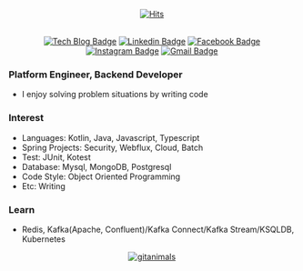 <div align=center>
	
[![Hits](https://hits.seeyoufarm.com/api/count/incr/badge.svg?url=https%3A%2F%2Fgithub.com%2Flsb530&count_bg=%2379C83D&title_bg=%23555555&icon=ghostery.svg&icon_color=%23E7E7E7&title=hits&edge_flat=false)](https://hits.seeyoufarm.com)
</br></br>

[![Tech Blog Badge](http://img.shields.io/badge/-Tech%20blog-grey?style=flat-square&logo=tistory&link=https://code-boki.tistory.com/)](https://code-boki.tistory.com/) 
[![Linkedin Badge](https://img.shields.io/badge/-Linkedin-blue?style=flat-square&logo=Linkedin&logoColor=white&link=https://www.linkedin.com/in/lsb530/)](https://www.linkedin.com/in/lsb530/)
[![Facebook Badge](https://img.shields.io/badge/-Facebook-lightblue?style=flat-square&logo=facebook&logoColor=white&link=https://www.facebook.com/profile.php?id=61560622156537)](https://www.facebook.com/profile.php?id=61560622156537) 
[![Instagram Badge](https://img.shields.io/badge/-Instagram-dd2a7b?style=flat-square&logo=instagram&logoColor=white&link=https://www.instagram.com/bokkidokki/)](https://www.instagram.com/bokkidokki/) 
[![Gmail Badge](https://img.shields.io/badge/-Email-03C75A?style=flat-square&logo=Naver&logoColor=white&link=mailto:lsb530@naver.com)](mailto:lsb530@naver.com)

</div>

### Platform Engineer, Backend Developer
- I enjoy solving problem situations by writing code

### Interest
- Languages: Kotlin, Java, Javascript, Typescript
- Spring Projects: Security, Webflux, Cloud, Batch
- Test: JUnit, Kotest
- Database: Mysql, MongoDB, Postgresql
- Code Style: Object Oriented Programming
- Etc: Writing

### Learn
- Redis, Kafka(Apache, Confluent)/Kafka Connect/Kafka Stream/KSQLDB, Kubernetes

<div align=center>

  [![gitanimals](https://render.gitanimals.org/farms/lsb530)](https://github.com/devxb/gitanimals)

</div>

<!--
**lsb530/lsb530** is a ✨ _special_ ✨ repository because its `README.md` (this file) appears on your GitHub profile.

Here are some ideas to get you started:

- 🔭 I’m currently working on ...
- 🌱 I’m currently learning ...
- 👯 I’m looking to collaborate on ...
- 🤔 I’m looking for help with ...
- 💬 Ask me about ...
- 📫 How to reach me: ...
- 😄 Pronouns: ...
- ⚡ Fun fact: ...
-->
